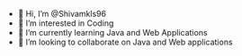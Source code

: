 - 👋 Hi, I’m @Shivamkls96
- 👀 I’m interested in Coding
- 🌱 I’m currently learning Java and Web Applications
- 💞️ I’m looking to collaborate on Java and Web applications

<!---
Shivamkls96/Shivamkls96 is a ✨ special ✨ repository because its `README.md` (this file) appears on your GitHub profile.
You can click the Preview link to take a look at your changes.
--->
